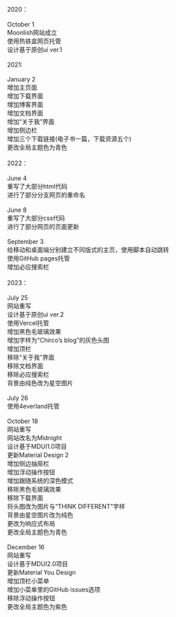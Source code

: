 2020：
<br>
<br>October 1
<br>Moonlish网站成立
<br>使用热铁盒网页托管
<br>设计基于原创ui ver.1
<br>
<br>2021:
<br>
<br>January 2
<br>增加主页面
<br>增加下载界面
<br>增加博客界面
<br>增加文档界面
<br>增加“关于我”界面
<br>增加侧边栏
<br>增加三个下载链接(电子书一篇，下载资源五个)
<br>更改全局主题色为青色
<br>
<br>2022：
<br>
<br>June 4
<br>重写了大部分html代码
<br>进行了部分分支网页的重命名
<br>
<br>June 8
<br>重写了大部分css代码
<br>进行了部分网页的页面更新
<br>
<br>September 3
<br>给移动和桌面端分别建立不同版式的主页，使用脚本自动跳转
<br>使用GitHub pages托管
<br>增加必应搜索栏
<br>
<br>2023：
<br>
<br>July 25
<br>网站重写
<br>设计基于原创ui ver.2
<br>使用Vercel托管
<br>增加黑色毛玻璃效果
<br>增加字样为“Chirco’s blog”的灰色头图
<br>增加顶栏
<br>移除“关于我”界面
<br>移除文档界面
<br>移除必应搜索栏
<br>背景由纯色改为星空图片
<br>
<br>July 26
<br>使用4everland托管
<br>
<br>October 18
<br>网站重写
<br>网站改名为Midnight
<br>设计基于MDUI1.0项目
<br>更新Material Design 2
<br>增加侧边抽屉栏
<br>增加浮动操作按钮
<br>增加跟随系统的深色模式
<br>移除黑色毛玻璃效果
<br>移除下载界面
<br>将头图改为图片与“THINK DIFFERENT”字样
<br>背景由星空图片改为纯色
<br>更改为响应式布局
<br>更改全局主题色为青色
<br>
<br>December 16
<br>网站重写
<br>设计基于MDUI2.0项目
<br>更新Material You Design
<br>增加顶栏小菜单
<br>增加小菜单里的GitHub issues选项
<br>移除浮动操作按钮
<br>更改全局主题色为紫色
<br>
